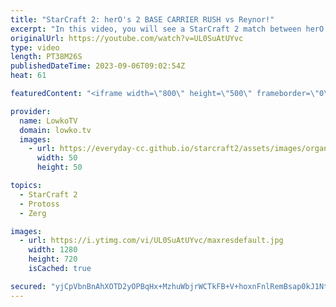 ```yaml
---
title: "StarCraft 2: herO's 2 BASE CARRIER RUSH vs Reynor!"
excerpt: "In this video, you will see a StarCraft 2 match between herO, a Protoss player, and Reynor, a Zerg player. herO uses a risky strategy of rushing to build Carriers, powerful flying units that can attack multiple targets at once. Reynor tries to counter with  Corruptors, but is he able to shut down this"
originalUrl: https://youtube.com/watch?v=UL0SuAtUYvc
type: video
length: PT38M26S
publishedDateTime: 2023-09-06T09:02:54Z
heat: 61

featuredContent: "<iframe width=\"800\" height=\"500\" frameborder=\"0\" src=\"https://www.youtube.com/embed/UL0SuAtUYvc\" allow=\"accelerometer; autoplay; encrypted-media; gyroscope; picture-in-picture\" allowfullscreen></iframe>"

provider:
  name: LowkoTV
  domain: lowko.tv
  images:
    - url: https://everyday-cc.github.io/starcraft2/assets/images/organizations/lowko.tv-50x50.jpg
      width: 50
      height: 50

topics:
  - StarCraft 2
  - Protoss
  - Zerg

images:
  - url: https://i.ytimg.com/vi/UL0SuAtUYvc/maxresdefault.jpg
    width: 1280
    height: 720
    isCached: true

secured: "yjCpVbnBnAhXOTD2yOPBqHx+MzhuWbjrWCTkFB+V+hoxnFnlRemBsap0kJ1Nt0P/jDLw2EPbH5Wcb5Mn9E2paeXJhyi7kPbZKM0umEMk/sOQNuElm8hZZzSQIibBWbjZmJBDt9HTg8UdDEPA/dYuqZUfLuaVlcuxbAyH1tVX4YHXSlcdlngalbb8t8l0V5fOSD6lQL0mDt/MrzveXADtDqNYMShvO5VVDTDi0EEIQ5HyMMLZUFqYpPoVhzkFh0YucQZTOEgYp78Vq25/CaQuCkZDUTPEDYm3b1sKzYHYIRojk263o8NmZvJG6TSNXJZtzGDB5FrupQdl85Q2KL0aufJYF5ZO2Su4/lxU0MvTi1WBnI3m6/EC8cnA5PFheA7E/mbQwcR5NCgA/m/GOtHjBsnKS24wEzM0YFf5ifnqy+g=;LuwrzrWPPmTpz/VMBZByFQ=="
---
```


